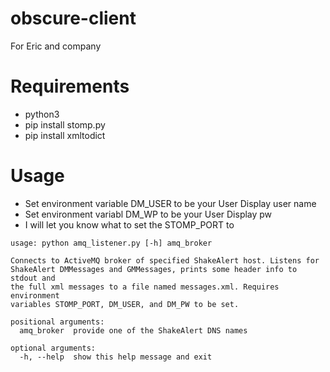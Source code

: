 # obscure-client
For Eric and company

# Requirements
- python3
- pip install stomp.py
- pip install xmltodict

# Usage
- Set environment variable DM_USER to be your User Display user name
- Set environment variabl DM_WP to be your User Display pw
- I will let you know what to set the STOMP_PORT to

```
usage: python amq_listener.py [-h] amq_broker

Connects to ActiveMQ broker of specified ShakeAlert host. Listens for
ShakeAlert DMMessages and GMMessages, prints some header info to stdout and
the full xml messages to a file named messages.xml. Requires environment
variables STOMP_PORT, DM_USER, and DM_PW to be set.

positional arguments:
  amq_broker  provide one of the ShakeAlert DNS names

optional arguments:
  -h, --help  show this help message and exit
```



